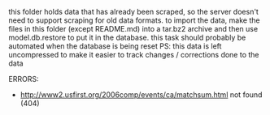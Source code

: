 this folder holds data that has already been scraped, so the server doesn't need to support scraping for old data formats.
to import the data, make the files in this folder (except README.md) into a tar.bz2 archive and then use model.db.restore to put it in the database.
this task should probably be automated when the database is being reset
PS: this data is left uncompressed to make it easier to track changes / corrections done to the data


ERRORS:
 - http://www2.usfirst.org/2006comp/events/ca/matchsum.html not found (404)